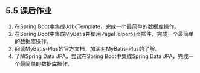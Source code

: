 ## 5.5 课后作业

1. 在Spring Boot中集成JdbcTemplate，完成一个最简单的数据库操作。
2. 在Spring Boot中集成MyBatis并使用PageHelper分页插件，完成一个最简单的数据库操作。
3. 阅读MyBatis-Plus的官方文档，加深对MyBatis-Plus的了解。
4. 了解Spring Data JPA，尝试在Spring Boot中集成Spring Data JPA，完成一个最简单的数据库操作。
